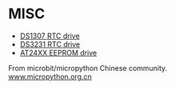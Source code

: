 # MISC


* [DS1307 RTC drive](DS1307)
* [DS3231 RTC drive](DS3231)
* [AT24XX EEPROM drive](AT24XX)

From microbit/micropython Chinese community.  
www.micropython.org.cn

